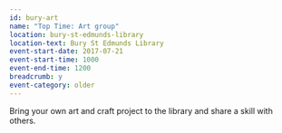 ```yaml
---
id: bury-art
name: "Top Time: Art group"
location: bury-st-edmunds-library
location-text: Bury St Edmunds Library
event-start-date: 2017-07-21
event-start-time: 1000
event-end-time: 1200
breadcrumb: y
event-category: older
---
```


Bring your own art and craft project to the library and share a skill with others.

